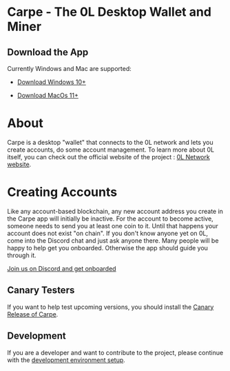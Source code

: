 # Carpe - The 0L Desktop Wallet and Miner

## Download the App

Currently Windows and Mac are supported:

- [Download Windows 10+](https://github.com/0LNetworkCommunity/carpe/releases/download/v1.0.7/carpe_1.0.7_x64_en-US.msi)

- [Download MacOs 11+](https://github.com/0LNetworkCommunity/carpe/releases/download/v1.0.7/carpe_1.0.7_x64.dmg)


# About

Carpe is a desktop "wallet" that connects to the 0L network and lets you create accounts, do some account management. To learn more about 0L itself, you can check out the official website of the project : [0L Network website](https://0l.network/).

# Creating Accounts

Like any account-based blockchain, any new account address you create in the Carpe app will initially be inactive. For the account to become active, someone needs to send you at least one coin to it. Until that happens your account does not exist "on chain". If you don't know anyone yet on 0L, come into the Discord chat and just ask anyone there. Many people will be happy to help get you onboarded. Otherwise the app should guide you through it.

[Join us on Discord and get onboarded](https://discord.gg/AzCp63pggW)

## Canary Testers

If you want to help test upcoming versions, you should install the [Canary Release of Carpe](docs/canary-releases.md).

## Development

If you are a developer and want to contribute to the project, please continue with the [development environment setup](docs/devs/get-started.md).
